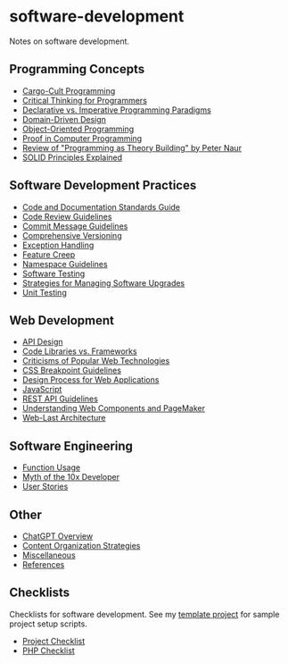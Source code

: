 # software-development
Notes on software development.

## Programming Concepts

* [Cargo-Cult Programming](doc/cargo_cult.md)
* [Critical Thinking for Programmers](doc/critical_thinking.md)
* [Declarative vs. Imperative Programming Paradigms](doc/declarative_programming.md)
* [Domain-Driven Design](doc/domain-driven_design.md)
* [Object-Oriented Programming](doc/oop.md)
* [Proof in Computer Programming](doc/proof.md)
* [Review of "Programming as Theory Building" by Peter Naur](doc/theory_building.md)
* [SOLID Principles Explained](doc/solid_principles.md)

## Software Development Practices

* [Code and Documentation Standards Guide](doc/coding_standards.md)
* [Code Review Guidelines](doc/code_reviews.md)
* [Commit Message Guidelines](doc/commit_messages.md) 
* [Comprehensive Versioning](doc/versioning.md)
* [Exception Handling](doc/exception_handling.md)
* [Feature Creep](doc/feature_creep.md)
* [Namespace Guidelines](doc/namespaces.md)
* [Software Testing](doc/software_testing.md)
* [Strategies for Managing Software Upgrades](doc/upgrade_strategy.md)
* [Unit Testing](doc/unit_testing.md)

## Web Development

* [API Design](doc/api_design.md)
* [Code Libraries vs. Frameworks](doc/code_libraries.md)
* [Criticisms of Popular Web Technologies](doc/tech_criticisms.md)
* [CSS Breakpoint Guidelines](doc/css_breakpoints.md) 
* [Design Process for Web Applications](doc/design_process.md)
* [JavaScript](doc/javascript.md)
* [REST API Guidelines](doc/rest_apis.md)
* [Understanding Web Components and PageMaker](doc/web_components.md)
* [Web-Last Architecture](doc/web-last.md)

## Software Engineering

* [Function Usage](doc/functions.md)
* [Myth of the 10x Developer](doc/10x_developer_myth.md)
* [User Stories](doc/user_stories.md)

## Other

* [ChatGPT Overview](doc/chatgpt.md) 
* [Content Organization Strategies](doc/organizing.md)
* [Miscellaneous](doc/misc.md)
* [References](doc/references.md)

## Checklists

Checklists for software development. See my [template
project](https://github.com/douglasgreen/template) for sample project setup
scripts.

* [Project Checklist](doc/checklist.project.md)
* [PHP Checklist](doc/checklist/php.md)
